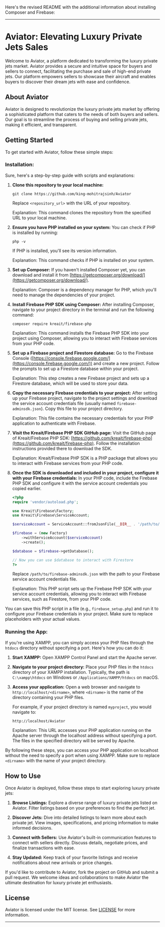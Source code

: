 Here's the revised README with the additional information about installing Composer and Firebase:

---

# Aviator: Elevating Luxury Private Jets Sales

Welcome to Aviator, a platform dedicated to transforming the luxury private jets market. Aviator provides a secure and intuitive space for buyers and sellers to connect, facilitating the purchase and sale of high-end private jets. Our platform empowers sellers to showcase their aircraft and enables buyers to discover their dream jets with ease and confidence.

## About Aviator

Aviator is designed to revolutionize the luxury private jets market by offering a sophisticated platform that caters to the needs of both buyers and sellers. Our goal is to streamline the process of buying and selling private jets, making it efficient, and transparent.

## Getting Started

To get started with Aviator, follow these simple steps:

### Installation:

Sure, here's a step-by-step guide with scripts and explanations:

1. **Clone this repository to your local machine:**
   ```
   git clone https://github.com/king-mohitrajsinh/Aviator
   ```
   Replace `<repository_url>` with the URL of your repository.

   Explanation: This command clones the repository from the specified URL to your local machine.

2. **Ensure you have PHP installed on your system:**
   You can check if PHP is installed by running:
   ```
   php -v
   ```
   If PHP is installed, you'll see its version information.

   Explanation: This command checks if PHP is installed on your system.

3. **Set up Composer:**
   If you haven't installed Composer yet, you can download and install it from [https://getcomposer.org/download/](https://getcomposer.org/download/).

   Explanation: Composer is a dependency manager for PHP, which you'll need to manage the dependencies of your project.

4. **Install Firebase PHP SDK using Composer:**
   After installing Composer, navigate to your project directory in the terminal and run the following command:
   ```
   composer require kreait/firebase-php
   ```

   Explanation: This command installs the Firebase PHP SDK into your project using Composer, allowing you to interact with Firebase services from your PHP code.

5. **Set up a Firebase project and Firestore database:**
   Go to the Firebase Console ([https://console.firebase.google.com/](https://console.firebase.google.com/)) and create a new project. Follow the prompts to set up a Firestore database within your project.

   Explanation: This step creates a new Firebase project and sets up a Firestore database, which will be used to store your data.

6. **Copy the necessary Firebase credentials to your project:**
   After setting up your Firebase project, navigate to the project settings and download the service account credentials file (usually named `firebase-adminsdk.json`). Copy this file to your project directory.

   Explanation: This file contains the necessary credentials for your PHP application to authenticate with Firebase.

7. **Visit the Kreait/Firebase PHP SDK GitHub page:**
   Visit the GitHub page of Kreait/Firebase PHP SDK: [https://github.com/kreait/firebase-php](https://github.com/kreait/firebase-php). Follow the installation instructions provided there to download the SDK.

   Explanation: Kreait/Firebase PHP SDK is a PHP package that allows you to interact with Firebase services from your PHP code.

8. **Once the SDK is downloaded and included in your project, configure it with your Firebase credentials:**
   In your PHP code, include the Firebase PHP SDK and configure it with the service account credentials you copied earlier.

   ```php
   <?php
   require 'vendor/autoload.php';

   use Kreait\Firebase\Factory;
   use Kreait\Firebase\ServiceAccount;

   $serviceAccount = ServiceAccount::fromJsonFile(__DIR__ . '/path/to/firebase-adminsdk.json');

   $firebase = (new Factory)
       ->withServiceAccount($serviceAccount)
       ->create();

   $database = $firebase->getDatabase();

   // Now you can use $database to interact with Firestore
   ?>
   ```
   Replace `/path/to/firebase-adminsdk.json` with the path to your Firebase service account credentials file.

   Explanation: This PHP script sets up the Firebase PHP SDK with your service account credentials, allowing you to interact with Firebase services, such as Firestore, from your PHP code.

You can save this PHP script in a file (e.g., `firebase_setup.php`) and run it to configure your Firebase credentials in your project. Make sure to replace placeholders with your actual values.

### Running the App:

If you're using XAMPP, you can simply access your PHP files through the `htdocs` directory without specifying a port. Here's how you can do it:

1. **Start XAMPP:**
   Open XAMPP Control Panel and start the Apache server.

2. **Navigate to your project directory:**
   Place your PHP files in the `htdocs` directory of your XAMPP installation. Typically, the path is `C:\xampp\htdocs` on Windows or `/Applications/XAMPP/htdocs` on macOS.

3. **Access your application:**
   Open a web browser and navigate to `http://localhost/<dirname>`, where `<dirname>` is the name of the directory containing your PHP files.

   For example, if your project directory is named `myproject`, you would navigate to:
   ```
   http://localhost/Aviator
   ```

   Explanation: This URL accesses your PHP application running on the Apache server through the localhost address without specifying a port. The files in the specified directory will be served by Apache.

By following these steps, you can access your PHP application on localhost without the need to specify a port when using XAMPP. Make sure to replace `<dirname>` with the name of your project directory.

## How to Use

Once Aviator is deployed, follow these steps to start exploring luxury private jets:

1. **Browse Listings:** Explore a diverse range of luxury private jets listed on Aviator. Filter listings based on your preferences to find the perfect jet.

2. **Discover Jets:** Dive into detailed listings to learn more about each private jet. View images, specifications, and pricing information to make informed decisions.

3. **Connect with Sellers:** Use Aviator's built-in communication features to connect with sellers directly. Discuss details, negotiate prices, and finalize transactions with ease.

4. **Stay Updated:**  Keep track of your favorite listings and receive notifications about new arrivals or price changes.

If you'd like to contribute to Aviator, fork the project on GitHub and submit a pull request. We welcome ideas and collaborations to make Aviator the ultimate destination for luxury private jet enthusiasts.

## License

Aviator is licensed under the MIT license. See [LICENSE](LICENSE) for more information.

---
